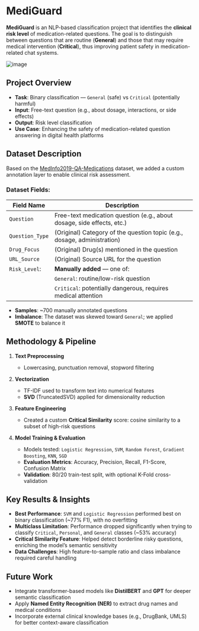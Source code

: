 # MediGuard

**MediGuard** is an NLP-based classification project that identifies the **clinical risk level** of medication-related questions.
The goal is to distinguish between questions that are routine (**General**) and those that may require medical intervention (**Critical**), thus improving patient safety in medication-related chat systems.

![image](https://github.com/user-attachments/assets/2163963a-b88f-46bb-a521-d90def651501) 

## Project Overview

* **Task**: Binary classification — `General` (safe) vs `Critical` (potentially harmful)
* **Input**: Free-text question (e.g., about dosage, interactions, or side effects)
* **Output**: Risk level classification
* **Use Case**: Enhancing the safety of medication-related question answering in digital health platforms

## Dataset Description

Based on the [MedInfo2019-QA-Medications](https://github.com/abachaa/Medication_QA_MedInfo2019) dataset, we added a custom annotation layer to enable clinical risk assessment.

### Dataset Fields:

| Field Name       | Description                                                                 |
|------------------|-----------------------------------------------------------------------------|
| `Question`       | Free-text medication question (e.g., about dosage, side effects, etc.)      |
| `Question_Type`  | (Original) Category of the question topic (e.g., dosage, administration)    |
| `Drug_Focus`     | (Original) Drug(s) mentioned in the question                                |
| `URL_Source`     | (Original) Source URL for the question                                      |
| `Risk_Level`:    | **Manually added** — one of:                                                |
|                  |   `General`: routine/low-risk question                                      | 
|                  |  `Critical`: potentially dangerous, requires medical attention              |
                                                                  

* **Samples**: \~700 manually annotated questions
* **Imbalance**: The dataset was skewed toward `General`; we applied **SMOTE** to balance it


## Methodology & Pipeline

1. **Text Preprocessing**

   * Lowercasing, punctuation removal, stopword filtering

2. **Vectorization**

   * TF-IDF used to transform text into numerical features
   * **SVD** (TruncatedSVD) applied for dimensionality reduction

3. **Feature Engineering**

   * Created a custom **Critical Similarity** score: cosine similarity to a subset of high-risk questions

4. **Model Training & Evaluation**

   * Models tested:
     `Logistic Regression`, `SVM`, `Random Forest`, `Gradient Boosting`, `KNN`, `SGD`
   * **Evaluation Metrics**:
     Accuracy, Precision, Recall, F1-Score, Confusion Matrix
   * **Validation**: 80/20 train-test split, with optional K-Fold cross-validation


## Key Results & Insights

* **Best Performance**:
  `SVM` and `Logistic Regression` performed best on binary classification (\~77% F1), with no overfitting
* **Multiclass Limitation**:
  Performance dropped significantly when trying to classify `Critical`, `Personal`, and `General` classes (\~53% accuracy)
* **Critical Similarity Feature**:
  Helped detect borderline risky questions, enriching the model’s semantic sensitivity
* **Data Challenges**:
  High feature-to-sample ratio and class imbalance required careful handling


## Future Work

* Integrate transformer-based models like **DistilBERT** and **GPT** for deeper semantic classification
* Apply **Named Entity Recognition (NER)** to extract drug names and medical conditions
* Incorporate external clinical knowledge bases (e.g., DrugBank, UMLS) for better context-aware classification
